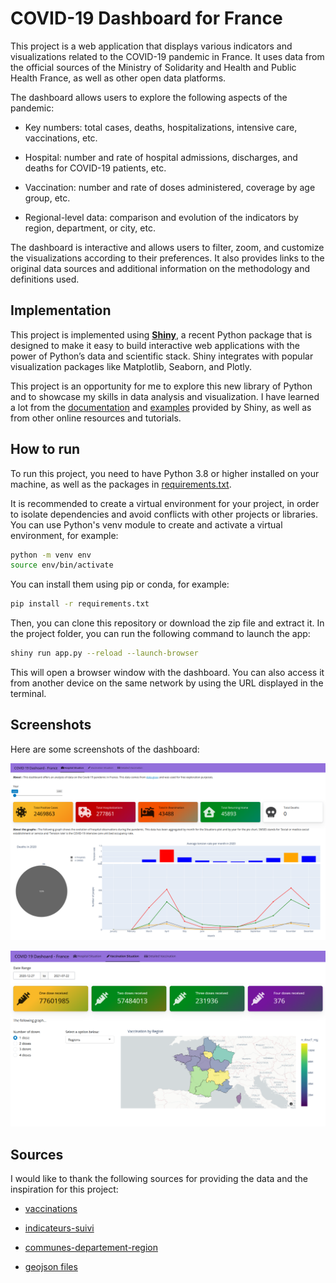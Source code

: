 # COVID-19 Dashboard for France

This project is a web application that displays various indicators and visualizations related to the COVID-19 pandemic in France. It uses data from the official sources of the Ministry of Solidarity and Health and Public Health France, as well as other open data platforms.

The dashboard allows users to explore the following aspects of the pandemic:

- Key numbers: total cases, deaths, hospitalizations, intensive care, vaccinations, etc.

- Hospital: number and rate of hospital admissions, discharges, and deaths for COVID-19 patients, etc.
- Vaccination: number and rate of doses administered, coverage by age group, etc.

- Regional-level data: comparison and evolution of the indicators by region, department, or city, etc.

The dashboard is interactive and allows users to filter, zoom, and customize the visualizations according to their preferences. It also provides links to the original data sources and additional information on the methodology and definitions used.

## Implementation

This project is implemented using [**Shiny**](https://shiny.posit.co/py/), a recent Python package that is designed to make it easy to build interactive web applications with the power of Python’s data and scientific stack. Shiny integrates with popular visualization packages like Matplotlib, Seaborn, and Plotly.

This project is an opportunity for me to explore this new library of Python and to showcase my skills in data analysis and visualization. I have learned a lot from the [documentation](https://shiny.posit.co/py/docs/overview.html) and [examples](https://shiny.posit.co/py/gallery/) provided by Shiny, as well as from other online resources and tutorials.

## How to run

To run this project, you need to have Python 3.8 or higher installed on your machine, as well as the packages in [requirements.txt](requirements.txt).

It is recommended to create a virtual environment for your project, in order to isolate dependencies and avoid conflicts with other projects or libraries. You can use Python's venv module to create and activate a virtual environment, for example:

```bash
python -m venv env
source env/bin/activate
```

You can install them using pip or conda, for example:

```bash
pip install -r requirements.txt
```

Then, you can clone this repository or download the zip file and extract it. In the project folder, you can run the following command to launch the app:

```bash
shiny run app.py --reload --launch-browser
```

This will open a browser window with the dashboard. You can also access it from another device on the same network by using the URL displayed in the terminal.

## Screenshots

Here are some screenshots of the dashboard:

![Hospitalisations](https://github.com/ElBaron86/Covid-19-Shiny-Dashboard-Using-Python/blob/main/screenshots/hospitalisations.png)

![Vaccination](https://github.com/ElBaron86/Covid-19-Shiny-Dashboard-Using-Python/blob/main/screenshots/vaccination.png)


## Sources

I would like to thank the following sources for providing the data and the inspiration for this project:

- [vaccinations](https://www.data.gouv.fr/fr/datasets/donnees-relatives-aux-personnes-vaccinees-contre-la-covid-19-1/)

- [indicateurs-suivi](https://www.data.gouv.fr/fr/datasets/synthese-des-indicateurs-de-suivi-de-lepidemie-covid-19/)

- [communes-departement-region](https://www.data.gouv.fr/fr/datasets/communes-de-france-base-des-codes-postaux/)

- [geojson files](https://france-geojson.gregoiredavid.fr/)


